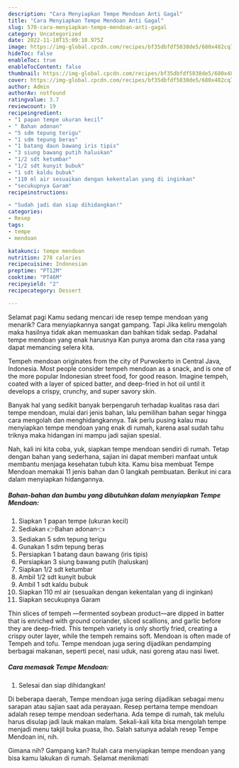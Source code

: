 ```yaml
---
description: "Cara Menyiapkan Tempe Mendoan Anti Gagal"
title: "Cara Menyiapkan Tempe Mendoan Anti Gagal"
slug: 570-cara-menyiapkan-tempe-mendoan-anti-gagal
category: Uncategorized
date: 2022-11-10T15:09:10.975Z
image: https://img-global.cpcdn.com/recipes/bf35dbfdf5038de5/680x482cq70/tempe-mendoan-foto-resep-utama.jpg
hideToc: false
enableToc: true
enableTocContent: false
thumbnail: https://img-global.cpcdn.com/recipes/bf35dbfdf5038de5/680x482cq70/tempe-mendoan-foto-resep-utama.jpg
cover: https://img-global.cpcdn.com/recipes/bf35dbfdf5038de5/680x482cq70/tempe-mendoan-foto-resep-utama.jpg
author: Admin
authorAv: notfound
ratingvalue: 3.7
reviewcount: 19
recipeingredient:
- "1 papan tempe ukuran kecil"
- " Bahan adonan"
- "5 sdm tepung terigu"
- "1 sdm tepung beras"
- "1 batang daun bawang iris tipis"
- "3 siung bawang putih haluskan"
- "1/2 sdt ketumbar"
- "1/2 sdt kunyit bubuk"
- "1 sdt kaldu bubuk"
- "110 ml air sesuaikan dengan kekentalan yang di inginkan"
- "secukupnya Garam"
recipeinstructions:

- "Sudah jadi dan siap dihidangkan!"
categories:
- Resep
tags:
- tempe
- mendoan

katakunci: tempe mendoan 
nutrition: 278 calories
recipecuisine: Indonesian
preptime: "PT12M"
cooktime: "PT46M"
recipeyield: "2"
recipecategory: Dessert

---
```



Selamat pagi Kamu sedang mencari ide resep tempe mendoan yang menarik? Cara menyiapkannya sangat gampang. Tapi Jika keliru mengolah maka hasilnya tidak akan memuaskan dan bahkan tidak sedap. Padahal tempe mendoan yang enak harusnya Kan punya aroma dan cita rasa yang dapat memancing selera kita.


Tempeh mendoan originates from the city of Purwokerto in Central Java, Indonesia. Most people consider tempeh mendoan as a snack, and is one of the more popular Indonesian street food, for good reason. Imagine tempeh, coated with a layer of spiced batter, and deep-fried in hot oil until it develops a crispy, crunchy, and super savory skin.

Banyak hal yang sedikit banyak berpengaruh terhadap kualitas rasa dari tempe mendoan, mulai dari jenis bahan, lalu pemilihan bahan segar hingga cara mengolah dan menghidangkannya. Tak perlu pusing kalau mau menyiapkan tempe mendoan yang enak di rumah, karena asal sudah tahu triknya maka hidangan ini mampu jadi sajian spesial.


Nah, kali ini kita coba, yuk, siapkan tempe mendoan sendiri di rumah. Tetap dengan bahan yang sederhana, sajian ini dapat memberi manfaat untuk membantu menjaga kesehatan tubuh kita. Kamu bisa membuat Tempe Mendoan memakai 11 jenis bahan dan 0 langkah pembuatan. Berikut ini cara dalam menyiapkan hidangannya.

<!--inarticleads1-->

##### Bahan-bahan dan bumbu yang dibutuhkan dalam menyiapkan Tempe Mendoan:

1. Siapkan 1 papan tempe (ukuran kecil)
1. Sediakan  👉Bahan adonan👈
1. Sediakan 5 sdm tepung terigu
1. Gunakan 1 sdm tepung beras
1. Persiapkan 1 batang daun bawang (iris tipis)
1. Persiapkan 3 siung bawang putih (haluskan)
1. Siapkan 1/2 sdt ketumbar
1. Ambil 1/2 sdt kunyit bubuk
1. Ambil 1 sdt kaldu bubuk
1. Siapkan 110 ml air (sesuaikan dengan kekentalan yang di inginkan)
1. Siapkan secukupnya Garam


Thin slices of tempeh —fermented soybean product—are dipped in batter that is enriched with ground coriander, sliced scallions, and garlic before they are deep-fried. This tempeh variety is only shortly fried, creating a crispy outer layer, while the tempeh remains soft. Mendoan is often made of Tempeh and tofu. Tempe mendoan juga sering dijadikan pendamping berbagai makanan, seperti pecel, nasi uduk, nasi goreng atau nasi liwet. 

<!--inarticleads2-->

##### Cara memasak Tempe Mendoan:


1. Selesai dan siap dihidangkan!

Di beberapa daerah, Tempe mendoan juga sering dijadikan sebagai menu sarapan atau sajian saat ada perayaan. Resep pertama tempe mendoan adalah resep tempe mendoan sederhana. Ada tempe di rumah, tak melulu harus disulap jadi lauk makan malam. Sekali-kali kita bisa mengolah tempe menjadi menu takjil buka puasa, lho. Salah satunya adalah resep Tempe Mendoan ini, nih. 

Gimana nih? Gampang kan? Itulah cara menyiapkan tempe mendoan yang bisa kamu lakukan di rumah. Selamat menikmati

